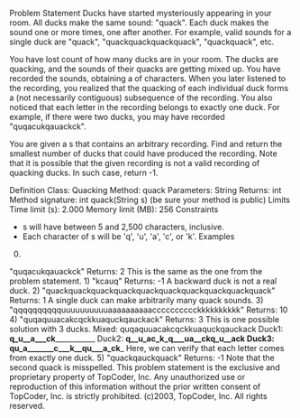 Problem Statement
Ducks have started mysteriously appearing in your room. All ducks make the same sound: "quack". Each duck makes the sound one or more times, one after another. For example, valid sounds for a single duck are "quack", "quackquackquackquack", "quackquack", etc.

You have lost count of how many ducks are in your room. The ducks are quacking, and the sounds of their quacks are getting mixed up. You have recorded the sounds, obtaining a of characters. When you later listened to the recording, you realized that the quacking of each individual duck forms a (not necessarily contiguous) subsequence of the recording. You also noticed that each letter in the recording belongs to exactly one duck. For example, if there were two ducks, you may have recorded "quqacukqauackck".

You are given a s that contains an arbitrary recording. Find and return the smallest number of ducks that could have produced the recording. Note that it is possible that the given recording is not a valid recording of quacking ducks. In such case, return -1.

Definition
Class: Quacking
Method: quack
Parameters: String
Returns: int
Method signature: int quack(String s)
(be sure your method is public)
Limits
Time limit (s): 2.000
Memory limit (MB): 256
Constraints
- s will have between 5 and 2,500 characters, inclusive.
- Each character of s will be 'q', 'u', 'a', 'c', or 'k'.
Examples
0)
"quqacukqauackck"
Returns: 2
This is the same as the one from the problem statement.
1)
"kcauq"
Returns: -1
A backward duck is not a real duck.
2)
"quackquackquackquackquackquackquackquackquackquack"
Returns: 1
A single duck can make arbitrarily many quack sounds.
3)
"qqqqqqqqqquuuuuuuuuuaaaaaaaaaacccccccccckkkkkkkkkk"
Returns: 10
4)
"quqaquuacakcqckkuaquckqauckack"
Returns: 3
This is one possible solution with 3 ducks.
Mixed: quqaquuacakcqckkuaquckqauckack
Duck1: ____q_u__a___ck_______________
Duck2: __q__u_ac_k_q___ua__ckq_u__ack
Duck3: qu_a_______c___k__qu___a_ck___
Here, we can verify that each letter comes from exactly one duck.
5)
"quackqauckquack"
Returns: -1
Note that the second quack is misspelled.
This problem statement is the exclusive and proprietary property of TopCoder, Inc. Any unauthorized use or reproduction of this information without the prior written consent of TopCoder, Inc. is strictly prohibited. (c)2003, TopCoder, Inc. All rights reserved.